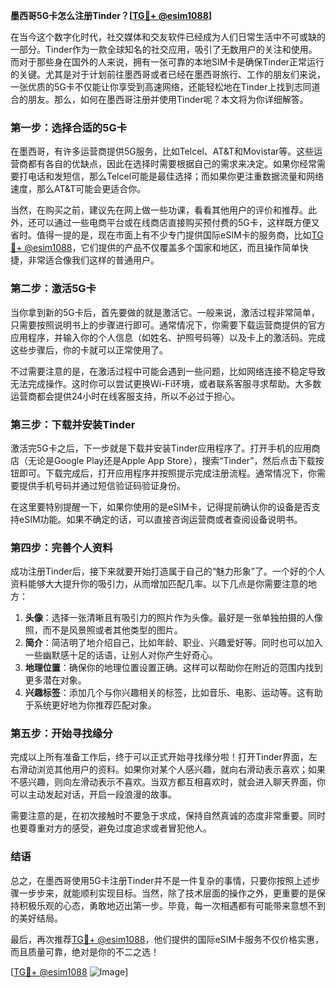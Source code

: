 **墨西哥5G卡怎么注册Tinder？[[TG💪+ @esim1088](https://t.me/s/esim1088)]**

在当今这个数字化时代，社交媒体和交友软件已经成为人们日常生活中不可或缺的一部分。Tinder作为一款全球知名的社交应用，吸引了无数用户的关注和使用。而对于那些身在国外的人来说，拥有一张可靠的本地SIM卡是确保Tinder正常运行的关键。尤其是对于计划前往墨西哥或者已经在墨西哥旅行、工作的朋友们来说，一张优质的5G卡不仅能让你享受到高速网络，还能轻松地在Tinder上找到志同道合的朋友。那么，如何在墨西哥注册并使用Tinder呢？本文将为你详细解答。

### **第一步：选择合适的5G卡**

在墨西哥，有许多运营商提供5G服务，比如Telcel、AT&T和Movistar等。这些运营商都有各自的优缺点，因此在选择时需要根据自己的需求来决定。如果你经常需要打电话和发短信，那么Telcel可能是最佳选择；而如果你更注重数据流量和网络速度，那么AT&T可能会更适合你。

当然，在购买之前，建议先在网上做一些功课，看看其他用户的评价和推荐。此外，还可以通过一些电商平台或在线商店直接购买预付费的5G卡，这样既方便又省时。值得一提的是，现在市面上有不少专门提供国际eSIM卡的服务商，比如[TG💪+ @esim1088](https://t.me/s/esim1088)，它们提供的产品不仅覆盖多个国家和地区，而且操作简单快捷，非常适合像我们这样的普通用户。

### **第二步：激活5G卡**

当你拿到新的5G卡后，首先要做的就是激活它。一般来说，激活过程非常简单，只需要按照说明书上的步骤进行即可。通常情况下，你需要下载运营商提供的官方应用程序，并输入你的个人信息（如姓名、护照号码等）以及卡上的激活码。完成这些步骤后，你的卡就可以正常使用了。

不过需要注意的是，在激活过程中可能会遇到一些问题，比如网络连接不稳定导致无法完成操作。这时你可以尝试更换Wi-Fi环境，或者联系客服寻求帮助。大多数运营商都会提供24小时在线客服支持，所以不必过于担心。

### **第三步：下载并安装Tinder**

激活完5G卡之后，下一步就是下载并安装Tinder应用程序了。打开手机的应用商店（无论是Google Play还是Apple App Store），搜索“Tinder”，然后点击下载按钮即可。下载完成后，打开应用程序并按照提示完成注册流程。通常情况下，你需要提供手机号码并通过短信验证码验证身份。

在这里要特别提醒一下，如果你使用的是eSIM卡，记得提前确认你的设备是否支持eSIM功能。如果不确定的话，可以直接咨询运营商或者查阅设备说明书。

### **第四步：完善个人资料**

成功注册Tinder后，接下来就要开始打造属于自己的“魅力形象”了。一个好的个人资料能够大大提升你的吸引力，从而增加匹配几率。以下几点是你需要注意的地方：

1. **头像**：选择一张清晰且有吸引力的照片作为头像。最好是一张单独拍摄的人像照，而不是风景照或者其他类型的图片。
2. **简介**：简洁明了地介绍自己，比如年龄、职业、兴趣爱好等。同时也可以加入一些幽默感十足的话语，让别人对你产生好奇心。
3. **地理位置**：确保你的地理位置设置正确。这样可以帮助你在附近的范围内找到更多潜在对象。
4. **兴趣标签**：添加几个与你兴趣相关的标签，比如音乐、电影、运动等。这有助于系统更好地为你推荐匹配对象。

### **第五步：开始寻找缘分**

完成以上所有准备工作后，终于可以正式开始寻找缘分啦！打开Tinder界面，左右滑动浏览其他用户的资料。如果你对某个人感兴趣，就向右滑动表示喜欢；如果不感兴趣，则向左滑动表示不喜欢。当双方都互相喜欢时，就会进入聊天界面，你可以主动发起对话，开启一段浪漫的故事。

需要注意的是，在初次接触时不要急于求成，保持自然真诚的态度非常重要。同时也要尊重对方的感受，避免过度追求或者冒犯他人。

### **结语**

总之，在墨西哥使用5G卡注册Tinder并不是一件复杂的事情，只要你按照上述步骤一步步来，就能顺利实现目标。当然，除了技术层面的操作之外，更重要的是保持积极乐观的心态，勇敢地迈出第一步。毕竟，每一次相遇都有可能带来意想不到的美好结局。

最后，再次推荐[TG💪+ @esim1088](https://t.me/s/esim1088)，他们提供的国际eSIM卡服务不仅价格实惠，而且质量可靠，绝对是你的不二之选！

[[TG💪+ @esim1088](https://t.me/s/esim1088) ![Image](https://i.postimg.cc/4NQfJmqS/Snipaste-2025-05-13-00-14-12.png)]